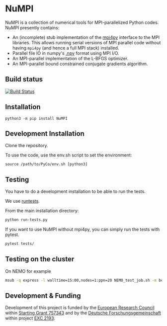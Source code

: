 NuMPI
=====

NuMPI is a collection of numerical tools for MPI-parallelized Python codes. NuMPI presently contains:

- An (incomplete) stub implementation of the [mpi4py](https://bitbucket.org/mpi4py/mpi4py) interface to the MPI libraries. This allows running serial versions of MPI parallel code  without having `mpi4py` (and hence a full MPI stack) installed.
- Parallel file IO in numpy's [.npy](https://docs.scipy.org/doc/numpy/reference/generated/numpy.save.html) format using MPI I/O.
- An MPI-parallel implementation of the L-BFGS optimizer.
- An MPI-parallel bound constrained conjugate gradients algorithm.

Build status
------------

[![Build Status](https://github.com/ContactEngineering/SurfaceTopography/actions/workflows/tests.yml/badge.svg)](https://github.com/IMTEK-Simulation/NuMPI/actions/workflows/tests.yml)

Installation
------------

```
python3 -m pip install NuMPI
```

Development Installation
------------------------

Clone the repository.

To use the code, use the env.sh script to set the environment:

```
source /path/to/PyCo/env.sh [python3]
```

Testing
-------

You have to do a development installation to be able to run the tests.

We use [runtests](https://github.com/bccp/runtests). 

From the main installation directory:
```bash
python run-tests.py
```

If you want to use NuMPI without mpi4py, you can simply run the tests with pytest. 

```bash
pytest tests/
```

Testing on the cluster
----------------------
On NEMO for example

```bash
msub -q express -l walltime=15:00,nodes=1:ppn=20 NEMO_test_job.sh -m bea
```

Development & Funding
---------------------

Development of this project is funded by the [European Research Council](https://erc.europa.eu) within [Starting Grant 757343](https://cordis.europa.eu/project/id/757343) and by the [Deutsche Forschungsgemeinschaft](https://www.dfg.de/en) within project [EXC 2193](https://gepris.dfg.de/gepris/projekt/390951807).
